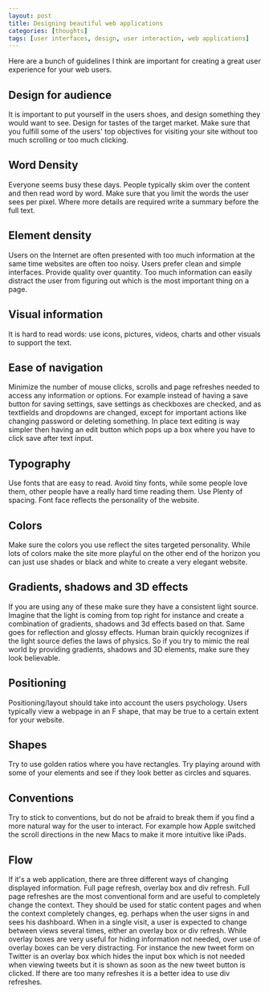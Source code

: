 ```yaml
---
layout: post
title: Designing beautiful web applications
categories: [thoughts]
tags: [user interfaces, design, user interaction, web applications]
---
```


Here are a bunch of guidelines I think are important for creating a great user
experience for your web users. 

Design for audience
-------------------
It is important to put yourself in the users shoes, and design something they 
would want to see. Design for tastes of the target market. Make sure that you
fulfill some of the users' top objectives for visiting your site without too
much scrolling or too much clicking.

Word Density
------------
Everyone seems busy these days. People typically skim over the content and then
read word by word. Make sure that you limit the words the user sees per pixel. 
Where more details are required write a summary before the full text.

Element density
---------------
Users on the Internet are often presented with too much information at the same
time websites are often too noisy. Users prefer clean and simple interfaces. 
Provide quality over quantity. Too much information can easily distract the 
user from figuring out which is the most important thing on a page.

Visual information
------------------
It is hard to read words: use icons, pictures, videos, charts and other visuals
to support the text.

Ease of navigation
------------------
Minimize the number of mouse clicks, scrolls and page refreshes needed to 
access any information or options. For example instead of having a save button
for saving settings, save settings as checkboxes are checked, and as textfields
and dropdowns are changed, except for important actions like changing password
or deleting something. In place text editing is way simpler then having an 
edit button which pops up a box where you have to click save after text input.

Typography
----------
Use fonts that are easy to read. Avoid tiny fonts, while some people love them,
other people have a really hard time reading them. Use Plenty of spacing.
Font face reflects the personality of the website. 

Colors
------
Make sure the colors you use reflect the sites targeted personality. While lots
of colors make the site more playful on the other end of the horizon you can 
just use shades or black and white to create a very elegant website.

Gradients, shadows and 3D effects
---------------------------------
If you are using any of these make sure they have a consistent light source. 
Imagine that the light is coming from top right for instance and create a 
combination of gradients, shadows and 3d effects based on that. Same goes for 
reflection and glossy effects. Human brain quickly recognizes if the light
source defies the laws of physics. So if you try to mimic the real world by
providing gradients, shadows and 3D elements, make sure they look believable.

Positioning
-----------
Positioning/layout should take into account the users psychology. Users 
typically view a webpage in an F shape, that may be true to a certain extent 
for your website.

Shapes
------
Try to use golden ratios where you have rectangles. Try playing around with 
some of your elements and see if they look better as circles and squares.

Conventions
-----------
Try to stick to conventions, but do not be afraid to break them if you find a
more natural way for the user to interact. For example how Apple switched the
scroll directions in the new Macs to make it more intuitive like iPads.

Flow
-----
If it's a web application, there are three different ways of changing displayed
information. Full page refresh, overlay box and div refresh. Full page
refreshes are the most conventional form and are useful to completely change
the context. They should be used for static content pages and when the context
completely changes, eg. perhaps when the user signs in and sees his dashboard.
When in a single visit, a user is expected to change between views several 
times, either an overlay box or div refresh. While overlay boxes are very 
useful for hiding information not needed, over use of overlay boxes can be very
distracting. For instance the new tweet form on Twitter is an overlay box which
hides the input box which is not needed when viewing tweets but it is shown as 
soon as the new tweet button is clicked. If there are too many refreshes it is
a better idea to use div refreshes.